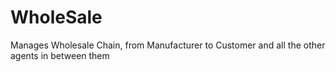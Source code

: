 # WholeSale
Manages Wholesale Chain, from Manufacturer to Customer and all the other agents in between them
